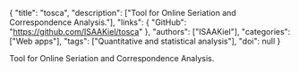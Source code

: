 {
  "title": "tosca",
  "description": ["Tool for Online Seriation and Correspondence Analysis."],
  "links": {
    "GitHub": "https://github.com/ISAAKiel/tosca"
  },
  "authors": ["ISAAKiel"],
  "categories": ["Web apps"],
  "tags": ["Quantitative and statistical analysis"],
  "doi": null
}

<!-- Generated by csv2md.R – do not edit by hand -->

Tool for Online Seriation and Correspondence Analysis.